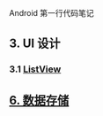 
Android 第一行代码笔记

## 3. UI 设计
### 3.1 [ListView](03listview/00_note/第一行代码_istview.md)


## [6. 数据存储](06_chen/0note/Android数据存储.md)

